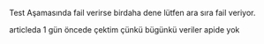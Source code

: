Test Aşamasında fail verirse birdaha dene lütfen ara sıra fail veriyor.

articleda 1 gün öncede çektim çünkü bügünkü veriler apide yok
